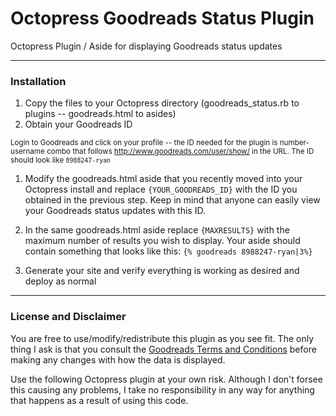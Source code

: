 Octopress Goodreads Status Plugin
=====================

Octopress Plugin / Aside for displaying Goodreads status updates

-------------- -------------------------------------
### Installation

1. Copy the files to your Octopress directory (goodreads_status.rb to plugins -- goodreads.html to asides)
1. Obtain your Goodreads ID

  <sup>Login to Goodreads and click on your profile -- the ID needed for the plugin is number-username combo that follows http://www.goodreads.com/user/show/ in the URL. The ID should look like `8988247-ryan`</sup>

1. Modify the goodreads.html aside that you recently moved into your Octopress install and replace `{YOUR_GOODREADS_ID}` with the ID you obtained in the previous step. Keep in mind that anyone can easily view your Goodreads status updates with this ID.

1. In the same goodreads.html aside replace `{MAXRESULTS}` with the maximum number of results you wish to display. Your aside should contain something that looks like this: `{% goodreads 8988247-ryan|3%}`
1. Generate your site and verify everything is working as desired and deploy as normal

--------------------------------------------------
### License and Disclaimer
You are free to use/modify/redistribute this plugin as you see fit. The only thing I ask is that you consult the [Goodreads Terms and Conditions](http://www.goodreads.com/api/terms) before making any changes with how the data is displayed.

Use the following Octopress plugin at your own risk. Although I don't forsee this causing any problems, I take no responsibility in any way for anything that happens as a result of using this code.
